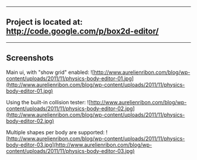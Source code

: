 
---

## Project is located at: http://code.google.com/p/box2d-editor/ ##

---


## Screenshots ##

Main ui, with "show grid" enabled:
![http://www.aurelienribon.com/blog/wp-content/uploads/2011/11/physics-body-editor-01.jpg](http://www.aurelienribon.com/blog/wp-content/uploads/2011/11/physics-body-editor-01.jpg)

Using the built-in collision tester:
![http://www.aurelienribon.com/blog/wp-content/uploads/2011/11/physics-body-editor-02.jpg](http://www.aurelienribon.com/blog/wp-content/uploads/2011/11/physics-body-editor-02.jpg)

Multiple shapes per body are supported:
![http://www.aurelienribon.com/blog/wp-content/uploads/2011/11/physics-body-editor-03.jpg](http://www.aurelienribon.com/blog/wp-content/uploads/2011/11/physics-body-editor-03.jpg)
